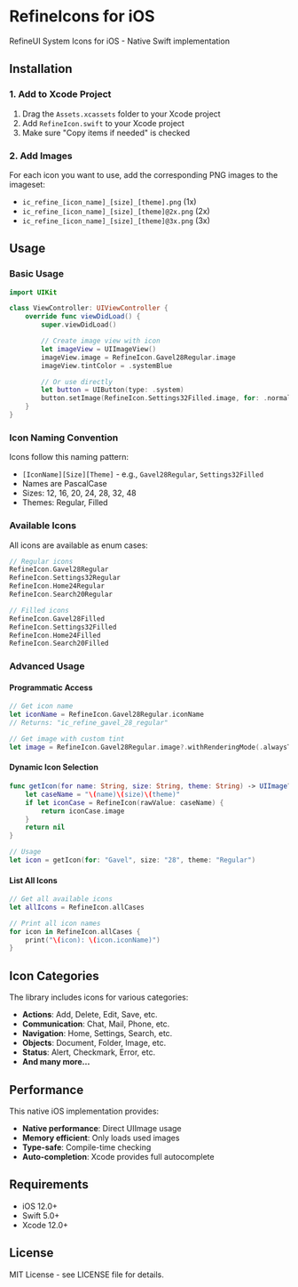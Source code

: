 # RefineIcons for iOS

RefineUI System Icons for iOS - Native Swift implementation

## Installation

### 1. Add to Xcode Project

1. Drag the `Assets.xcassets` folder to your Xcode project
2. Add `RefineIcon.swift` to your Xcode project
3. Make sure "Copy items if needed" is checked

### 2. Add Images

For each icon you want to use, add the corresponding PNG images to the imageset:

- `ic_refine_[icon_name]_[size]_[theme].png` (1x)
- `ic_refine_[icon_name]_[size]_[theme]@2x.png` (2x)
- `ic_refine_[icon_name]_[size]_[theme]@3x.png` (3x)

## Usage

### Basic Usage

```swift
import UIKit

class ViewController: UIViewController {
    override func viewDidLoad() {
        super.viewDidLoad()

        // Create image view with icon
        let imageView = UIImageView()
        imageView.image = RefineIcon.Gavel28Regular.image
        imageView.tintColor = .systemBlue

        // Or use directly
        let button = UIButton(type: .system)
        button.setImage(RefineIcon.Settings32Filled.image, for: .normal)
    }
}
```

### Icon Naming Convention

Icons follow this naming pattern:

- `[IconName][Size][Theme]` - e.g., `Gavel28Regular`, `Settings32Filled`
- Names are PascalCase
- Sizes: 12, 16, 20, 24, 28, 32, 48
- Themes: Regular, Filled

### Available Icons

All icons are available as enum cases:

```swift
// Regular icons
RefineIcon.Gavel28Regular
RefineIcon.Settings32Regular
RefineIcon.Home24Regular
RefineIcon.Search20Regular

// Filled icons
RefineIcon.Gavel28Filled
RefineIcon.Settings32Filled
RefineIcon.Home24Filled
RefineIcon.Search20Filled
```

### Advanced Usage

#### Programmatic Access

```swift
// Get icon name
let iconName = RefineIcon.Gavel28Regular.iconName
// Returns: "ic_refine_gavel_28_regular"

// Get image with custom tint
let image = RefineIcon.Gavel28Regular.image?.withRenderingMode(.alwaysTemplate)
```

#### Dynamic Icon Selection

```swift
func getIcon(for name: String, size: String, theme: String) -> UIImage? {
    let caseName = "\(name)\(size)\(theme)"
    if let iconCase = RefineIcon(rawValue: caseName) {
        return iconCase.image
    }
    return nil
}

// Usage
let icon = getIcon(for: "Gavel", size: "28", theme: "Regular")
```

#### List All Icons

```swift
// Get all available icons
let allIcons = RefineIcon.allCases

// Print all icon names
for icon in RefineIcon.allCases {
    print("\(icon): \(icon.iconName)")
}
```

## Icon Categories

The library includes icons for various categories:

- **Actions**: Add, Delete, Edit, Save, etc.
- **Communication**: Chat, Mail, Phone, etc.
- **Navigation**: Home, Settings, Search, etc.
- **Objects**: Document, Folder, Image, etc.
- **Status**: Alert, Checkmark, Error, etc.
- **And many more...**

## Performance

This native iOS implementation provides:

- **Native performance**: Direct UIImage usage
- **Memory efficient**: Only loads used images
- **Type-safe**: Compile-time checking
- **Auto-completion**: Xcode provides full autocomplete

## Requirements

- iOS 12.0+
- Swift 5.0+
- Xcode 12.0+

## License

MIT License - see LICENSE file for details.
